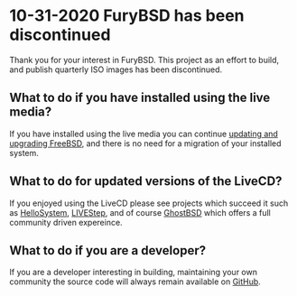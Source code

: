 # 10-31-2020 FuryBSD has been discontinued

Thank you for your interest in FuryBSD.  This project as an effort to build, and publish quarterly ISO images has been discontinued.  

## What to do if you have installed using the live media?
If you have installed using the live media you can continue [updating and upgrading FreeBSD](https://www.freebsd.org/doc/handbook/updating-upgrading.html), and there is no need for a migration of your installed system.  

## What to do for updated versions of the LiveCD?
If you enjoyed using the LiveCD please see projects which succeed it such as [HelloSystem](https://github.com/helloSystem/ISO), [LIVEStep](https://github.com/probonopd/LIVEstep), and of course [GhostBSD](http://www.ghostbsd.org) which offers a full community driven expereince.  

## What to do if you are a developer?
If you are a developer interesting in building, maintaining your own community the source code will always remain available on [GitHub](https://github.com/furybsd/furybsd-livecd).
